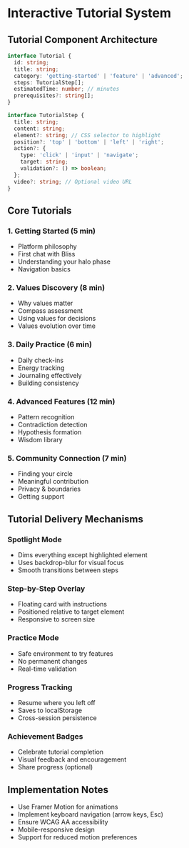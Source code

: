
# Interactive Tutorial System

## Tutorial Component Architecture

```typescript
interface Tutorial {
  id: string;
  title: string;
  category: 'getting-started' | 'feature' | 'advanced';
  steps: TutorialStep[];
  estimatedTime: number; // minutes
  prerequisites?: string[];
}

interface TutorialStep {
  title: string;
  content: string;
  element?: string; // CSS selector to highlight
  position?: 'top' | 'bottom' | 'left' | 'right';
  action?: {
    type: 'click' | 'input' | 'navigate';
    target: string;
    validation?: () => boolean;
  };
  video?: string; // Optional video URL
}
```

## Core Tutorials

### 1. Getting Started (5 min)
- Platform philosophy
- First chat with Bliss
- Understanding your halo phase
- Navigation basics

### 2. Values Discovery (8 min)
- Why values matter
- Compass assessment
- Using values for decisions
- Values evolution over time

### 3. Daily Practice (6 min)
- Daily check-ins
- Energy tracking
- Journaling effectively
- Building consistency

### 4. Advanced Features (12 min)
- Pattern recognition
- Contradiction detection
- Hypothesis formation
- Wisdom library

### 5. Community Connection (7 min)
- Finding your circle
- Meaningful contribution
- Privacy & boundaries
- Getting support

## Tutorial Delivery Mechanisms

### Spotlight Mode
- Dims everything except highlighted element
- Uses backdrop-blur for visual focus
- Smooth transitions between steps

### Step-by-Step Overlay
- Floating card with instructions
- Positioned relative to target element
- Responsive to screen size

### Practice Mode
- Safe environment to try features
- No permanent changes
- Real-time validation

### Progress Tracking
- Resume where you left off
- Saves to localStorage
- Cross-session persistence

### Achievement Badges
- Celebrate tutorial completion
- Visual feedback and encouragement
- Share progress (optional)

## Implementation Notes

- Use Framer Motion for animations
- Implement keyboard navigation (arrow keys, Esc)
- Ensure WCAG AA accessibility
- Mobile-responsive design
- Support for reduced motion preferences
